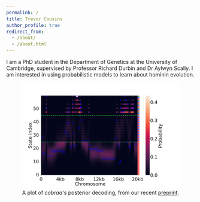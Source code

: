 ```yaml
---
permalink: /
title: Trevor Cousins
author_profile: true
redirect_from: 
  - /about/
  - /about.html
---
```


I am a PhD student in the Department of Genetics at the University of Cambridge, supervised by Professor Richard Durbin and Dr Aylwyn Scally. I am interested in using probabilistic models to learn about hominin evolution.  

<figure style="text-align: center;">
    <img src="images/ExtendedFigure_5c_241108.jpg" width="800px" />
    <figcaption style="text-align: center;">A plot of <i>cobraa</i>'s posterior decoding, from our recent <a href="https://www.biorxiv.org/content/10.1101/2024.03.24.586479v1" target="_blank">preprint</a>.</figcaption>
</figure>



